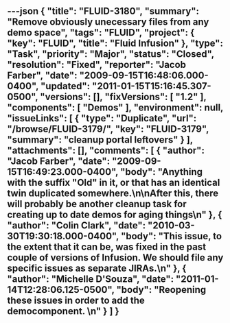 ---json
{
  "title": "FLUID-3180",
  "summary": "Remove obviously unecessary files from any demo space",
  "tags": "FLUID",
  "project": {
    "key": "FLUID",
    "title": "Fluid Infusion"
  },
  "type": "Task",
  "priority": "Major",
  "status": "Closed",
  "resolution": "Fixed",
  "reporter": "Jacob Farber",
  "date": "2009-09-15T16:48:06.000-0400",
  "updated": "2011-01-15T15:16:45.307-0500",
  "versions": [],
  "fixVersions": [
    "1.2"
  ],
  "components": [
    "Demos"
  ],
  "environment": null,
  "issueLinks": [
    {
      "type": "Duplicate",
      "url": "/browse/FLUID-3179/",
      "key": "FLUID-3179",
      "summary": "cleanup portal leftovers"
    }
  ],
  "attachments": [],
  "comments": [
    {
      "author": "Jacob Farber",
      "date": "2009-09-15T16:49:23.000-0400",
      "body": "Anything with the suffix \"Old\" in it, or that has an identical twin duplicated somewhere.\n\nAfter this, there will probably be another cleanup task for creating up to date demos for aging things\n"
    },
    {
      "author": "Colin Clark",
      "date": "2010-03-30T19:30:18.000-0400",
      "body": "This issue, to the extent that it can be, was fixed in the past couple of versions of Infusion. We should file any specific issues as separate JIRAs.\n"
    },
    {
      "author": "Michelle D'Souza",
      "date": "2011-01-14T12:28:06.125-0500",
      "body": "Reopening these issues in order to add the democomponent.&#x20;\n"
    }
  ]
}
---

        